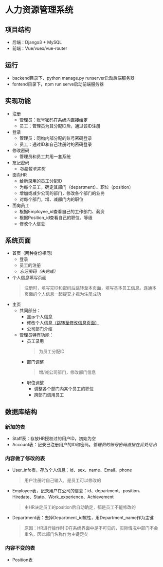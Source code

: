 # 人力资源管理系统

## 项目结构

- 后端：Django3 + MySQL
- 前端：Vue/vuex/vue-router

## 运行

- backend目录下，python manage.py runserver启动后端服务器
- fontend目录下，npm run serve启动前端服务器

## 实现功能

- 注册
  -  管理员：账号密码在系统内直接给定
  -  员工：管理员为其分配ID后，通过该ID注册
- 登录
	- 管理员：同构内部分配的账号密码登录
	- 员工：通过ID和自己注册时的密码登录
- 修改密码
  - 管理员和员工共用一套系统
- 忘记密码
  - *功能暂未实现*
- 面向HR
  - 给新录用的员工分配ID
  - 为每个员工，确定其部门（department）、职位（position）
  - 增加或减少公司的部门，修改各个部门的业务
  - 对每个部门，增、减部门内的职位
- 面向员工
  - 根据Employee_id查看自己的工作部门、薪资
  - 根据Position_id查看自己的职位、等级
  - 修改个人信息

## 系统页面

- 首页（两种身份相同）
  - 登录
  - 员工的注册
  - *忘记密码（未完成）*
- 个人信息填写页面
  > 注册时，填写完ID和密码后跳转至本页面，填写基本员工信息。连通本页面的个人信息一起提交才视为注册成功
- 主页
  - 共同部分：
    - 显示个人信息
    - 修改个人信息<u>（跳转至修改信息页面）</u>
    - 公司部门介绍
  - 管理员特有功能：
    - 员工录用
      >为员工分配ID
    - 部门调整
      > 增/减公司部门，修改部门信息
    - 职位调整
      + 调整各个部门内某个员工的职位
      + 跨部门调用员工

## 数据库结构

### **新加的表**
+ Staff表：存放HR授权过的用户ID，初始为空
+ Account表：记录已注册用户的ID和密码。*管理员的账号密码直接在此处给出*

### **内容做了修改的表**
+ User_info表，存放个人信息：id、sex、name、Email、phone
  > 用户注册时自己输入，是员工可以修改的
+ Employee表，记录用户在公司的信息：id、department、position、Hiredate、State、Work_experience、Achievement
  > 由HR决定员工的position后自动确定，都是员工不能修改的
+ Department表：去掉Department_id属性，用Department_name作为主键
  > 原因：HR进行操作时ID在系统界面中是不可见的，实际情况中部门不会重名，因此部门名称作为主键足矣

### 内容不变的表
+ Position表